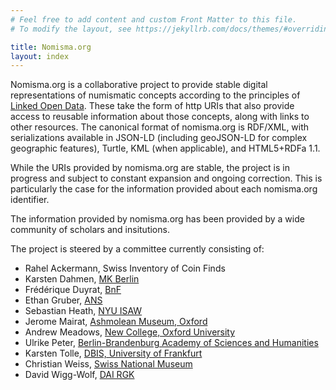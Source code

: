 ```yaml
---
# Feel free to add content and custom Front Matter to this file.
# To modify the layout, see https://jekyllrb.com/docs/themes/#overriding-theme-defaults

title: Nomisma.org
layout: index
---
```


Nomisma.org is a collaborative project to provide stable digital representations of numismatic concepts according to the principles of [Linked Open Data](http://www.w3.org/DesignIssues/LinkedData.html). These take the form of http URIs that also provide access to reusable information about those concepts, along with links to other resources. The canonical format of nomisma.org is RDF/XML, with serializations available in JSON-LD (including geoJSON-LD for complex geographic features), Turtle, KML (when applicable), and HTML5+RDFa 1.1.

While the URIs provided by nomisma.org are stable, the project is in progress and subject to constant expansion and ongoing correction. This is particularly the case for the information provided about each nomisma.org identifier.

The information provided by nomisma.org has been provided by a wide community of scholars and insitutions.

The project is steered by a committee currently consisting of:

- Rahel Ackermann, Swiss Inventory of Coin Finds
- Karsten Dahmen, [MK Berlin](http://ww2.smb.museum/ikmk/)
- Frédérique Duyrat, [BnF](http://www.bnf.fr/)
- Ethan Gruber, [ANS](http://numismatics.org/)
- Sebastian Heath, [NYU ISAW](http://isaw.nyu.edu/)
- Jerome Mairat, [Ashmolean Museum, Oxford](https://www.ashmolean.org/)
- Andrew Meadows, [New College, Oxford University](http://www.new.ox.ac.uk/)    
- Ulrike Peter, [Berlin-Brandenburg Academy of Sciences and Humanities](http://www.bbaw.de/en/)
- Karsten Tolle, [DBIS, University of Frankfurt](http://www.dbis.informatik.uni-frankfurt.de/)
- Christian Weiss, [Swiss National Museum](https://www.nationalmuseum.ch/)
- David Wigg-Wolf, [DAI RGK](http://www.dainst.org/en/department/rgk)

